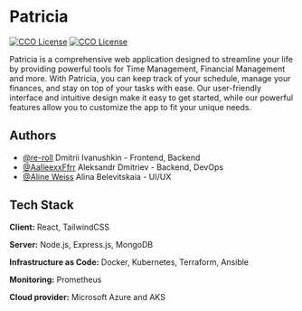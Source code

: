 # Patricia

[![CCO License](https://img.shields.io/github/license/AalleexxFfrr/patricia-app)](https://github.com/AalleexxFfrr/patricia-app/blob/main/LICENSE)
[![CCO License](https://img.shields.io/github/package-json/v/AalleexxFfrr/patricia-app?filename=frontend%2Fpackage.json)](https://github.com/AalleexxFfrr/patricia-app/blob/main/frontend/package.json)

Patricia is a comprehensive web application designed to streamline your life by providing powerful tools for Time Management, Financial Management and more. With Patricia, you can keep track of your schedule, manage your finances, and stay on top of your tasks with ease. Our user-friendly interface and intuitive design make it easy to get started, while our powerful features allow you to customize the app to fit your unique needs.


## Authors

- [@re-roll](https://www.github.com/re-roll) Dmitrii Ivanushkin - Frontend, Backend
- [@AalleexxFfrr](https://www.github.com/AalleexxFfrr) Aleksandr Dmitriev - Backend, DevOps
- [@Aline Weiss](https://www.behance.net/insideme1) Alina Belevitskaia - UI/UX


## Tech Stack

**Client:** React, TailwindCSS

**Server:** Node.js, Express.js, MongoDB

**Infrastructure as Code:** Docker, Kubernetes, Terraform, Ansible

**Monitoring:** Prometheus

**Cloud provider:** Microsoft Azure and AKS
